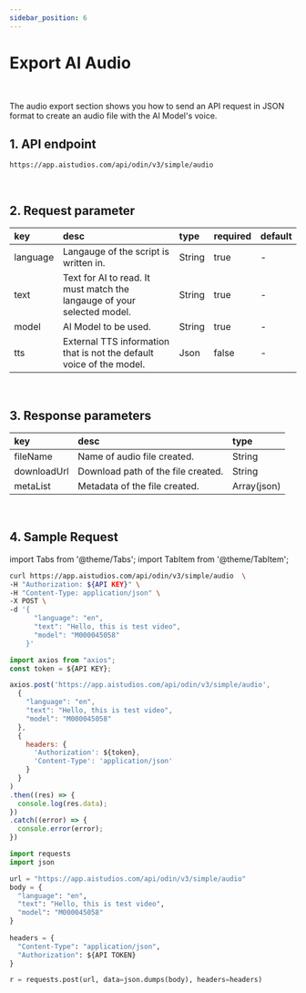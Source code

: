 ```yaml
---
sidebar_position: 6
---
```


# Export AI Audio

<br/>

The audio export section shows you how to send an API request in JSON format to create an audio file with the AI Model's voice.

## 1. API endpoint

```http
https://app.aistudios.com/api/odin/v3/simple/audio
```

<br/>

## 2. Request parameter

|key|desc|type|required|default|
|:---|:---|:---|:---|:---|
|language|Langauge of the script is written in.|String|true|-|
|text|Text for AI to read. It must match the langauge of your selected model.|String|true|-|
|model|AI Model to be used.|String|true|-|
|tts|External TTS information that is not the default voice of the model.|Json|false|-|

<br/>

## 3. Response parameters

|key|desc|type|
|:---|:---|:---|
|fileName|Name of audio file created.|String|
|downloadUrl|Download path of the file created.|String|
|metaList|Metadata of the file created.|Array(json)|

<br/>

## 4. Sample Request

import Tabs from '@theme/Tabs';
import TabItem from '@theme/TabItem';

<Tabs>
<TabItem value="curl" label="cURL">

```bash
curl https://app.aistudios.com/api/odin/v3/simple/audio  \
-H "Authorization: ${API KEY}" \
-H "Content-Type: application/json" \
-X POST \
-d '{
      "language": "en",
      "text": "Hello, this is test video",
      "model": "M000045058"
    }'
```

</TabItem>
<TabItem value="js" label="Node.js">

```js
import axios from "axios";
const token = ${API KEY};

axios.post('https://app.aistudios.com/api/odin/v3/simple/audio', 
  {
    "language": "en",
    "text": "Hello, this is test video",
    "model": "M000045058"
  }, 
  {
    headers: {
      'Authorization': ${token},
      'Content-Type': 'application/json'
    }
  }
)
.then((res) => {
  console.log(res.data);
})
.catch((error) => {
  console.error(error);
})
```

</TabItem>
<TabItem value="py" label="Python">

```py
import requests
import json

url = "https://app.aistudios.com/api/odin/v3/simple/audio"
body = {
  "language": "en",
  "text": "Hello, this is test video",
  "model": "M000045058"
}
    
headers = {
  "Content-Type": "application/json",
  "Authorization": ${API TOKEN}
}

r = requests.post(url, data=json.dumps(body), headers=headers)
```

</TabItem>
</Tabs>
